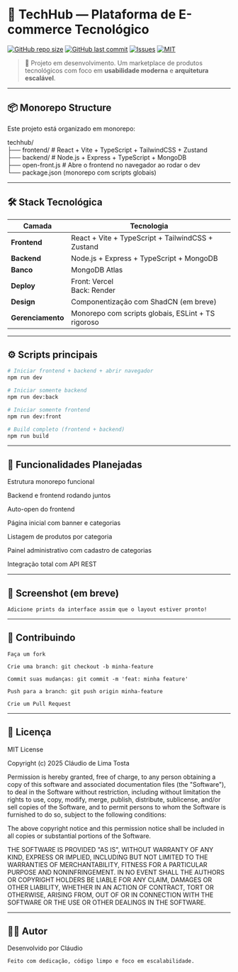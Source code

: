 # 🧠 TechHub — Plataforma de E-commerce Tecnológico

[![GitHub repo size](https://img.shields.io/github/repo-size/Eng-Soft-Claudio/techhub?style=for-the-badge&color=blueviolet)](https://github.com/Eng-Soft-Claudio/techhub)
[![GitHub last commit](https://img.shields.io/github/last-commit/Eng-Soft-Claudio/techhub?style=for-the-badge&color=green)](https://github.com/Eng-Soft-Claudio/techhub/commits/main)
[![Issues](https://img.shields.io/github/issues/Eng-Soft-Claudio/techhub?style=for-the-badge)](https://github.com/Eng-Soft-Claudio/techhub/issues)
[![MIT](https://img.shields.io/github/license/Eng-Soft-Claudio/techhub?style=for-the-badge&color=orange)](./LICENSE)


> 🚀 Projeto em desenvolvimento. Um marketplace de produtos tecnológicos com foco em **usabilidade moderna** e **arquitetura escalável**.

---

## 📦 Monorepo Structure

Este projeto está organizado em monorepo:

techhub/  
├── frontend/ # React + Vite + TypeScript + TailwindCSS + Zustand  
├── backend/ # Node.js + Express + TypeScript + MongoDB  
├── open-front.js # Abre o frontend no navegador ao rodar o dev  
└── package.json (monorepo com scripts globais)  


---

## 🛠️ Stack Tecnológica

| Camada     | Tecnologia |
|------------|-------------|
| **Frontend** | React + Vite + TypeScript + TailwindCSS + Zustand |
| **Backend**  | Node.js + Express + TypeScript + MongoDB |
| **Banco**    | MongoDB Atlas |
| **Deploy**   | Front: Vercel<br>Back: Render |
| **Design**   | Componentização com ShadCN (em breve) |
| **Gerenciamento** | Monorepo com scripts globais, ESLint + TS rigoroso |

---

## ⚙️ Scripts principais

```bash
# Iniciar frontend + backend + abrir navegador
npm run dev

# Iniciar somente backend
npm run dev:back

# Iniciar somente frontend
npm run dev:front

# Build completo (frontend + backend)
npm run build
```

---

## 📌 Funcionalidades Planejadas

Estrutura monorepo funcional

Backend e frontend rodando juntos

Auto-open do frontend

Página inicial com banner e categorias

Listagem de produtos por categoria

Painel administrativo com cadastro de categorias

Integração total com API REST

---

## 📸 Screenshot (em breve)

    Adicione prints da interface assim que o layout estiver pronto!

---

## 🤝 Contribuindo

    Faça um fork

    Crie uma branch: git checkout -b minha-feature

    Commit suas mudanças: git commit -m 'feat: minha feature'

    Push para a branch: git push origin minha-feature

    Crie um Pull Request

---

## 📄 Licença

MIT License

Copyright (c) 2025 Cláudio de Lima Tosta

Permission is hereby granted, free of charge, to any person obtaining a copy
of this software and associated documentation files (the "Software"), to deal
in the Software without restriction, including without limitation the rights
to use, copy, modify, merge, publish, distribute, sublicense, and/or sell
copies of the Software, and to permit persons to whom the Software is
furnished to do so, subject to the following conditions:

The above copyright notice and this permission notice shall be included in all
copies or substantial portions of the Software.

THE SOFTWARE IS PROVIDED "AS IS", WITHOUT WARRANTY OF ANY KIND, EXPRESS OR
IMPLIED, INCLUDING BUT NOT LIMITED TO THE WARRANTIES OF MERCHANTABILITY,
FITNESS FOR A PARTICULAR PURPOSE AND NONINFRINGEMENT. IN NO EVENT SHALL THE
AUTHORS OR COPYRIGHT HOLDERS BE LIABLE FOR ANY CLAIM, DAMAGES OR OTHER
LIABILITY, WHETHER IN AN ACTION OF CONTRACT, TORT OR OTHERWISE, ARISING FROM,
OUT OF OR IN CONNECTION WITH THE SOFTWARE OR THE USE OR OTHER DEALINGS IN THE
SOFTWARE.

---

## 🧑‍💻 Autor

Desenvolvido  por Cláudio

    Feito com dedicação, código limpo e foco em escalabilidade.
